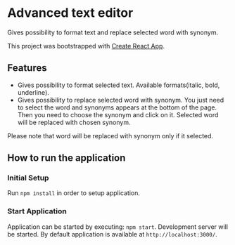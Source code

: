 # Advanced text editor
Gives possibility to format text and replace selected word with synonym.

This project was bootstrapped with [Create React App](https://github.com/facebookincubator/create-react-app).

## Features
* Gives possibility to format selected text. Available formats(italic, bold, underline).
* Gives possibility to replace selected word with synonym. 
You just need to select the word and synonyms appears at the bottom of the page. 
Then you need to choose the synonym and click on it. Selected word will be replaced with chosen synonym.

Please note that word will be replaced with synonym only if it selected.

## How to run the application
### Initial Setup
Run `npm install` in order to setup application.

### Start Application
Application can be started by executing: `npm start`. 
Development server will be started. By default application is available at `http://localhost:3000/`.